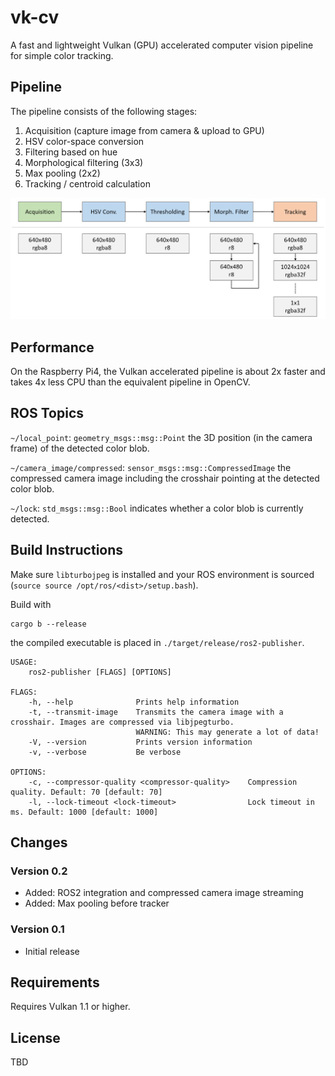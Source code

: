 # vk-cv

A fast and lightweight Vulkan (GPU) accelerated computer vision pipeline for simple color tracking.

## Pipeline

The pipeline consists of the following stages:

1. Acquisition (capture image from camera & upload to GPU)
2. HSV color-space conversion
3. Filtering based on hue
4. Morphological filtering (3x3)
5. Max pooling (2x2)
6. Tracking / centroid calculation 

![Alt text](vkcv/media/pipeline.png?raw=true "Pipeline")

## Performance

On the Raspberry Pi4, the Vulkan accelerated pipeline is about 2x faster and takes 4x less CPU than the equivalent pipeline in OpenCV.

## ROS Topics


`~/local_point`: `geometry_msgs::msg::Point` the 3D position (in the camera frame) of the detected color blob.

`~/camera_image/compressed`: `sensor_msgs::msg::CompressedImage` the compressed camera image including the crosshair pointing at the detected color blob.

`~/lock`: `std_msgs::msg::Bool` indicates whether a color blob is currently detected.

## Build Instructions

Make sure `libturbojpeg` is installed and your ROS environment is sourced (`source source /opt/ros/<dist>/setup.bash`).

Build with
```
cargo b --release
```
the compiled executable is placed in `./target/release/ros2-publisher`.

```
USAGE:
    ros2-publisher [FLAGS] [OPTIONS]

FLAGS:
    -h, --help              Prints help information
    -t, --transmit-image    Transmits the camera image with a crosshair. Images are compressed via libjpegturbo.
                            WARNING: This may generate a lot of data!
    -V, --version           Prints version information
    -v, --verbose           Be verbose

OPTIONS:
    -c, --compressor-quality <compressor-quality>    Compression quality. Default: 70 [default: 70]
    -l, --lock-timeout <lock-timeout>                Lock timeout in ms. Default: 1000 [default: 1000]
```

## Changes

### Version 0.2

* Added: ROS2 integration and compressed camera image streaming
* Added: Max pooling before tracker

### Version 0.1

* Initial release

## Requirements

Requires Vulkan 1.1 or higher.

## License

TBD